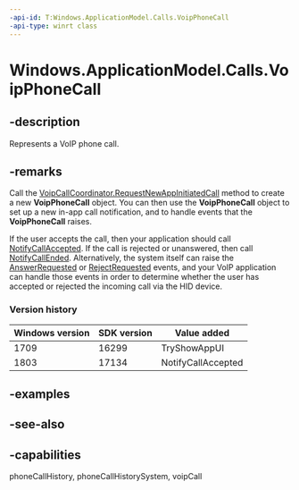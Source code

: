 ```yaml
---
-api-id: T:Windows.ApplicationModel.Calls.VoipPhoneCall
-api-type: winrt class
---
```


<!-- Class syntax.
public class VoipPhoneCall : Windows.ApplicationModel.Calls.IVoipPhoneCall
-->

# Windows.ApplicationModel.Calls.VoipPhoneCall

## -description
Represents a VoIP phone call.

## -remarks
Call the [VoipCallCoordinator.RequestNewAppInitiatedCall](voipcallcoordinator_requestnewappinitiatedcall_477072082.md) method to create a new **VoipPhoneCall** object. You can then use the **VoipPhoneCall** object to set up a new in-app call notification, and to handle events that the **VoipPhoneCall** raises.

If the user accepts the call, then your application should call [NotifyCallAccepted](voipphonecall_notifycallaccepted_862950983.md). If the call is rejected or unanswered, then call [NotifyCallEnded](voipphonecall_notifycallended_1962259325.md). Alternatively, the system itself can raise the [AnswerRequested](voipphonecall_answerrequested.md) or [RejectRequested](voipphonecall_rejectrequested.md) events, and your VoIP application can handle those events in order to determine whether the user has accepted or rejected the incoming call via the HID device.

### Version history

| Windows version | SDK version | Value added |
| -- | -- | -- |
| 1709 | 16299 | TryShowAppUI |
| 1803 | 17134 | NotifyCallAccepted |

## -examples

## -see-also

## -capabilities
phoneCallHistory, phoneCallHistorySystem, voipCall
